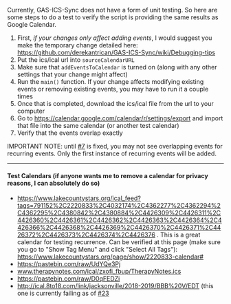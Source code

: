 Currently, GAS-ICS-Sync does not have a form of unit testing. So here are some steps to do a test to verify the script is providing the same results as Google Calendar.

1. First, *if your changes only affect adding events*, I would suggest you make the temporary change detailed here: https://github.com/derekantrican/GAS-ICS-Sync/wiki/Debugging-tips
2. Put the ics/ical url into `sourceCalendarURL`
3. Make sure that `addEventsToCalendar` is turned on (along with any other settings that your change might affect)
4. Run the `main()` function. If your change affects modifying existing events or removing existing events, you may have to run it a couple times
5. Once that is completed, download the ics/ical file from the url to your computer
6. Go to https://calendar.google.com/calendar/r/settings/export and import that file into the same calendar (or another test calendar)
7. Verify that the events overlap exactly

IMPORTANT NOTE: until [#7](https://github.com/derekantrican/GAS-ICS-Sync/issues/7) is fixed, you may not see overlapping events for recurring events. Only the first instance of recurring events will be added.

-------------

#### Test Calendars (if anyone wants me to remove a calendar for privacy reasons, I can absolutely do so)

- https://www.lakecountystars.org/ical_feed?tags=791152%2C2220833%2C4032174%2C4362277%2C4362294%2C4362295%2C4380842%2C4380884%2C4426309%2C4426311%2C4426360%2C4426361%2C4426362%2C4426363%2C4426364%2C4426366%2C4426368%2C4426369%2C4426370%2C4426371%2C4426372%2C4426373%2C4426374%2C4426376 . This is a great calendar for testing recurrence. Can be verified at this page (make sure you go to "Show Tag Menu" and click "Select All Tags"): 
https://www.lakecountystars.org/page/show/2220833-calendar#
- https://pastebin.com/raw/UdYQe3Pj
- www.therapynotes.com/ical/zxofi_fbup/TherapyNotes.ics
- https://pastebin.com/raw/D0qFEDZi
- http://ical.8to18.com/link/jacksonville/2018-2019/BBB%20V/EDT (this one is currently failing as of [#23](https://github.com/derekantrican/GAS-ICS-Sync/issues/23)